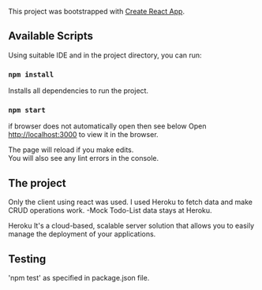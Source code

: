 This project was bootstrapped with [Create React App](https://github.com/facebook/create-react-app).

## Available Scripts

Using suitable IDE and in the project directory, you can run:

### `npm install`

Installs all dependencies to run the project.

### `npm start`

if browser does not automatically open then see below
Open [http://localhost:3000](http://localhost:3000) to view it in the browser.

The page will reload if you make edits.<br>
You will also see any lint errors in the console.

## The project
Only the client using react was used.
I used Heroku to fetch data and make CRUD operations work.
-Mock Todo-List data stays at Heroku.

Heroku It's a cloud-based, scalable server solution that allows you
to easily manage the deployment of your applications. 

## Testing
'npm test' as specified in package.json file.
